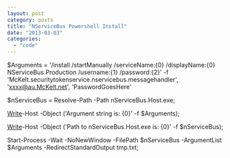 ```yaml
---
layout: post
category: posts
title: "NServiceBus Powershell Install"
date: "2013-03-03"
categories: 
  - "code"
---
```


$Arguments = '/install /startManually /serviceName:{0} /displayName:{0} NServiceBus.Production /username:{1} /password:{2}' -f 'McKelt.securitytokenservice.nservicebus.messagehandler', 'xxxx@au.McKelt.net', 'PasswordGoesHere'

$nServiceBus = Resolve-Path -Path nServiceBus.Host.exe;

[Write](http://search.microsoft.com/default.asp?so=RECCNT&siteid=us%2Fdev&p=1&nq=NEW&qu=Write&IntlSearch=&boolean=PHRASE&ig=01&i=09&i=99)\-Host -Object ('Argument string is: {0}' -f $Arguments);

[Write](http://search.microsoft.com/default.asp?so=RECCNT&siteid=us%2Fdev&p=1&nq=NEW&qu=Write&IntlSearch=&boolean=PHRASE&ig=01&i=09&i=99)\-Host -Object ('Path to nServiceBus.Host.exe is: {0}' -f $nServiceBus);

Start-Process -Wait -NoNewWindow -FilePath $nServiceBus -ArgumentList $Arguments -RedirectStandardOutput tmp.txt;
